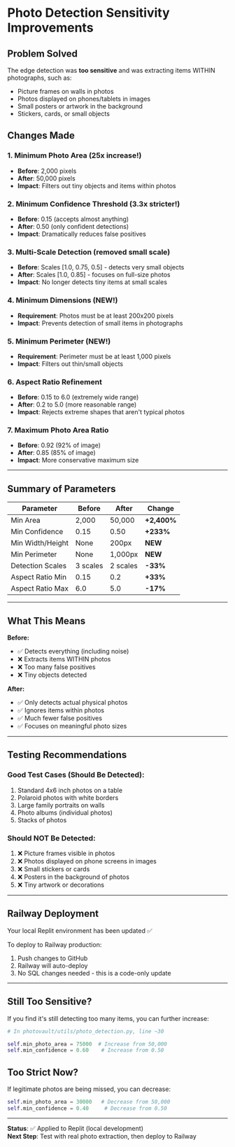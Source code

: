 # Photo Detection Sensitivity Improvements

## Problem Solved
The edge detection was **too sensitive** and was extracting items WITHIN photographs, such as:
- Picture frames on walls in photos
- Photos displayed on phones/tablets in images
- Small posters or artwork in the background
- Stickers, cards, or small objects

## Changes Made

### 1. **Minimum Photo Area** (25x increase!)
- **Before**: 2,000 pixels
- **After**: 50,000 pixels
- **Impact**: Filters out tiny objects and items within photos

### 2. **Minimum Confidence Threshold** (3.3x stricter!)
- **Before**: 0.15 (accepts almost anything)
- **After**: 0.50 (only confident detections)
- **Impact**: Dramatically reduces false positives

### 3. **Multi-Scale Detection** (removed small scale)
- **Before**: Scales [1.0, 0.75, 0.5] - detects very small objects
- **After**: Scales [1.0, 0.85] - focuses on full-size photos
- **Impact**: No longer detects tiny items at small scales

### 4. **Minimum Dimensions** (NEW!)
- **Requirement**: Photos must be at least 200x200 pixels
- **Impact**: Prevents detection of small items in photographs

### 5. **Minimum Perimeter** (NEW!)
- **Requirement**: Perimeter must be at least 1,000 pixels
- **Impact**: Filters out thin/small objects

### 6. **Aspect Ratio Refinement**
- **Before**: 0.15 to 6.0 (extremely wide range)
- **After**: 0.2 to 5.0 (more reasonable range)
- **Impact**: Rejects extreme shapes that aren't typical photos

### 7. **Maximum Photo Area Ratio**
- **Before**: 0.92 (92% of image)
- **After**: 0.85 (85% of image)
- **Impact**: More conservative maximum size

---

## Summary of Parameters

| Parameter | Before | After | Change |
|-----------|--------|-------|--------|
| Min Area | 2,000 | 50,000 | **+2,400%** |
| Min Confidence | 0.15 | 0.50 | **+233%** |
| Min Width/Height | None | 200px | **NEW** |
| Min Perimeter | None | 1,000px | **NEW** |
| Detection Scales | 3 scales | 2 scales | **-33%** |
| Aspect Ratio Min | 0.15 | 0.2 | **+33%** |
| Aspect Ratio Max | 6.0 | 5.0 | **-17%** |

---

## What This Means

**Before:**
- ✅ Detects everything (including noise)
- ❌ Extracts items WITHIN photos
- ❌ Too many false positives
- ❌ Tiny objects detected

**After:**
- ✅ Only detects actual physical photos
- ✅ Ignores items within photos
- ✅ Much fewer false positives
- ✅ Focuses on meaningful photo sizes

---

## Testing Recommendations

### Good Test Cases (Should Be Detected):
1. Standard 4x6 inch photos on a table
2. Polaroid photos with white borders
3. Large family portraits on walls
4. Photo albums (individual photos)
5. Stacks of photos

### Should NOT Be Detected:
1. ❌ Picture frames visible in photos
2. ❌ Photos displayed on phone screens in images
3. ❌ Small stickers or cards
4. ❌ Posters in the background of photos
5. ❌ Tiny artwork or decorations

---

## Railway Deployment

Your local Replit environment has been updated ✅

To deploy to Railway production:
1. Push changes to GitHub
2. Railway will auto-deploy
3. No SQL changes needed - this is a code-only update

---

## Still Too Sensitive?

If you find it's still detecting too many items, you can further increase:

```python
# In photovault/utils/photo_detection.py, line ~30

self.min_photo_area = 75000  # Increase from 50,000
self.min_confidence = 0.60    # Increase from 0.50
```

## Too Strict Now?

If legitimate photos are being missed, you can decrease:

```python
self.min_photo_area = 30000   # Decrease from 50,000
self.min_confidence = 0.40     # Decrease from 0.50
```

---

**Status**: ✅ Applied to Replit (local development)  
**Next Step**: Test with real photo extraction, then deploy to Railway
